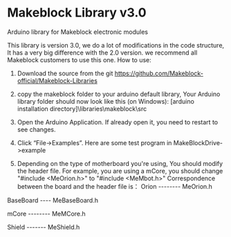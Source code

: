# Makeblock Library v3.0

Arduino library for Makeblock electronic modules

This library is version 3.0, we do a lot of modifications in the code structure, It has a very big difference with the 2.0 version. we recommend all Makeblock customers to use this one.
How to use:

1. Download the source from the git https://github.com/Makeblock-official/Makeblock-Libraries

2. copy the makeblock folder to your arduino default library, Your Arduino library folder should now look like this 
   (on Windows): [arduino installation directory]\libraries\makeblock\src

3. Open the Arduino Application. If already open it, you need to restart to see changes.

4. Click “File->Examples”. Here are some test program in MakeBlockDrive->example

5. Depending on the type of motherboard you're using, You should modify the header file.
   For example, you are using a mCore, you should change "#include <MeOrion.h>" to "#include <MeMbot.h>"
   Correspondence between the board and the header file is：
 Orion --------  MeOrion.h

 BaseBoard ----  MeBaseBoard.h
 
 mCore --------  MeMCore.h
 
 Shield -------  MeShield.h

